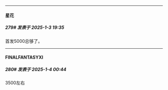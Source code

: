 ﻿
*****

####  星花  
##### 279#       发表于 2025-1-3 19:35

首发5000总够了。


*****

####  FINALFANTASYⅪ  
##### 280#       发表于 2025-1-4 00:44

3500左右

